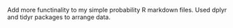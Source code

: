 Add more functinality to my simple probability R markdown files. Used dplyr and tidyr packages to arrange data.

